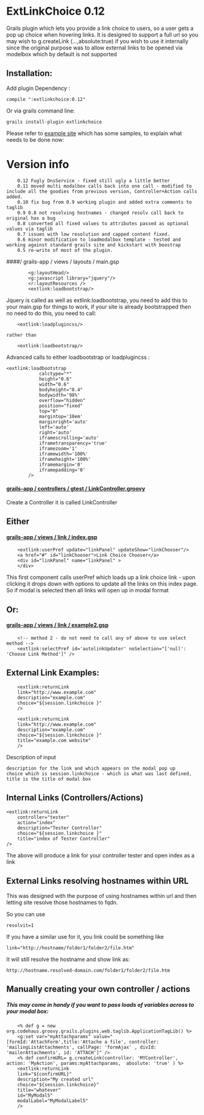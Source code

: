 ExtLinkChoice 0.12
=============

Grails plugin which lets you provide a link choice to users, so a user gets a pop up choice when hovering links. It is designed to support a full url 
so you may wish to g.createLink (...,absolute:true) if you wish to use it internally since the original purpose was to allow external links to be opened via modelbox which by default is not supported



## Installation:
Add plugin Dependency :

	compile ":extlinkchoice:0.12" 

Or via grails command line:

	grails install-plugin extlinkchoice




Please refer to [example site](https://github.com/vahidhedayati/ExtLinkChoiceExample/) which has some samples, to explain what needs to be done now:


# Version info
```
	0.12 Fugly DnsService - fixed still ugly a little better 
	0.11 moved multi modalbox calls back into one call - modified to include all the goodies from previous version, Controller+Action calls added.
	0.10 fix bug from 0.9 working plugin and added extra comments to taglib
	0.9 0.8 not resolving hostnames - changed resolv call back to original has a bug 
	0.8 converted all fixed values to attributes passed as optional values via taglib
	0.7 issues with low resolution and capped content fixed. 
	0.6 minor modification to loadmodalbox template - tested and working against standard grails site and kickstart with boostrap
	0.5 re-write of most of the plugin.
```	
	 

####/ grails-app / views / layouts / main.gsp 
```
		<g:layoutHead/>
		<g:javascript library="jquery"/>
		<r:layoutResources />
		<extlink:loadbootstrap/>
```		
  

Jquery is called as well as extlink:loadbootstrap, you need to add this to your main.gsp for things to work, 
if your site is already bootstrapped then no need to do this, you need to call: 
```gsp
	<extlink:loadplugincss/> 
```		
	rather than 
```gsp	
	<extlink:loadbootstrap/>
```	

Advanced calls to either loadbootstrap or loadplugincss :
```gsp
<extlink:loadbootstrap
			calctype="*"         
			height="0.6"         
			width="0.6"         
			bodyheight="0.4"    
			bodywidth='98%'     
			overflow="hidden"   
			position="fixed"    
			top="0"    
			margintop='10em' 
			marginright='auto' 
			left='auto'        
			right='auto'       
			iframescrolling='auto' 
			iframetransparency='true' 
			iframezoom='1'  
			iframewidth='100%' 
			iframeheight='100%'  
			iframemargin='0'     
			iframepadding='0'    
    	/>	
```


#### [grails-app / controllers / gtest / LinkController.groovy](https://github.com/vahidhedayati/ExtLinkChoiceExample/blob/master/grails-app/controllers/extlinkchoiceexample/LinkController.groovy)
Create a Controller it is called LinkController 



## Either
#### [grails-app / views / link / index.gsp](https://github.com/vahidhedayati/ExtLinkChoiceExample/blob/master/grails-app/views/link/index.gsp)
```
	<extlink:userPref update="linkPanel" updateShow="linkChooser"/>
	<a href="#" id="linkChooser">Link Choice Chooser</a>
	<div id="linkPanel" name="linkPanel" >
	</div>
```
	
This first component calls userPref which loads up a link choice link - upon clicking it drops down with options to update all the links on this index page.
So if modal is selected then all links will open up in modal format



## Or:
#### [grails-app / views / link / example2.gsp](https://github.com/vahidhedayati/ExtLinkChoiceExample/blob/master/grails-app/views/link/example2.gsp)
```
	<!-- method 2 - do not need to call any of above to use select method -->
	<extlink:selectPref id='autolinkUpdater' noSelection="['null': 'Choose Link Method']" />
```
	
	
	
## External Link Examples:
```
	<extlink:returnLink 
	link="http://www.example.com" 
	description="example.com" 
	choice="${session.linkchoice }" 
	/>

	<extlink:returnLink 
	link="http://www.example.com" 
	description="example.com" 
	choice="${session.linkchoice }" 
	title="example.com website" 
	/>
```

Description of input
```
description for the link and which appears on the modal pop up
choice which is session.linkchoice - which is what was last defined, 
title is the title of modal box 
```

## Internal Links (Controllers/Actions)
```
<extlink:returnLink 
	controller="tester"
	action="index"
	description="Tester Controller" 
	choice="${session.linkchoice }" 
	title="index of Tester Controller" 
/>
```

The above will produce a link for your controller tester and open index as a link



## External Links resolving hostnames within URL 
This was designed with the purpose of using hostnames within url and then letting site resolve those hostnames to fqdn.

So you can use
```
resolvit=1
```

If you have a similar use for it, you link could be something like
```
link="http://hostname/folder1/folder2/file.htm"
```
	
It will still resolve the hostname and show link as:
```
http://hostname.resolved-domain.com/folder1/folder2/file.htm
```




## Manually creating your own controller / actions
##### This may come in handy if you want to pass loads of variables across to your modal box:
 	 
		<% def g = new org.codehaus.groovy.grails.plugins.web.taglib.ApplicationTagLib() %>
 		<g:set var="myAttachparams" value="[formId:'AttachForm',title:'Attache a file', controller: 'mailingListAttachments', callPage: 'formAjax' , divId: 'mailerAttachments', id: 'ATTACH']" />
 		<% def confirmURL= g.createLink(controller: 'MYController', action: 'MyAction', params:myAttachparams,  absolute: 'true' ) %>
		<extlink:returnLink 
		link="${confirmURL}" 
		description="My created url" 
		choice="${session.linkchoice}" 
		title="whatever" 
		id="MyModal5"
		modalLabel="MyModalLabel5"
		/>



